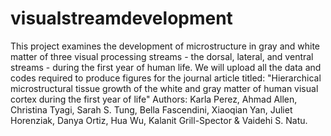 # visualstreamdevelopment
This project examines the development of microstructure in gray and white matter of three visual processing streams - the dorsal, lateral, and ventral streams - during the first year of human life. 
We will upload all the data and codes required to produce figures for the journal article titled: 
"Hierarchical microstructural tissue growth of the white and gray matter of human visual cortex during the first year of life"
Authors: Karla Perez, Ahmad Allen, Christina Tyagi, Sarah S. Tung, Bella Fascendini, Xiaoqian Yan, Juliet Horenziak, Danya Ortiz, Hua Wu, Kalanit Grill-Spector & Vaidehi S. Natu.
